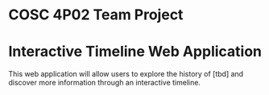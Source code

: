 # COSC 4P02 Team Project
# Interactive Timeline Web Application

This web application will allow users to explore the history of [tbd] and discover more information through an interactive timeline.
